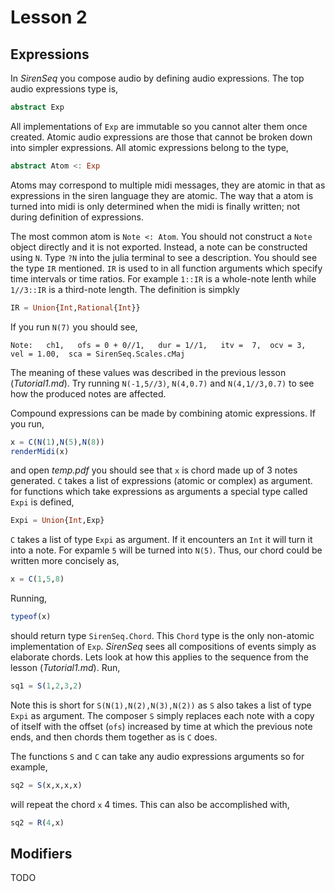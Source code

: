 # Lesson 2


## Expressions

In *SirenSeq* you compose audio by defining audio expressions.  The top audio expressions type is,
```julia
abstract Exp
```
All implementations of `Exp` are immutable so you cannot alter them once created.  Atomic audio expressions are those that cannot be broken down into simpler expressions.  All atomic expressions belong to the type,
```julia
abstract Atom <: Exp
```
Atoms may correspond to multiple midi messages, they are atomic in that as expressions in the siren language they are atomic.  The way that a atom is turned into midi is only determined when the midi is finally written; not during definition of expressions.

The most common atom is `Note <: Atom`.  You should not construct a `Note` object directly and it is not exported.  Instead, a note can be constructed using `N`.  Type `?N` into the julia terminal to see a description.  You should see the type `IR` mentioned.  `IR` is used to in all function arguments which specify time intervals or time ratios.  For example `1::IR` is a whole-note lenth while `1//3::IR` is a third-note length.  The definition is simpkly
```julia
IR = Union{Int,Rational{Int}}
```
If you run `N(7)` you should see,
```
Note:   ch1,   ofs = 0 + 0//1,   dur = 1//1,   itv =  7,  ocv = 3,  vel = 1.00,  sca = SirenSeq.Scales.cMaj
```
The meaning of these values was described in the previous lesson (*Tutorial1.md*).  Try running `N(-1,5//3)`, `N(4,0.7)` and `N(4,1//3,0.7)` to see how the produced notes are affected.

Compound expressions can be made by combining atomic expressions.  If you run,
```julia
x = C(N(1),N(5),N(8))
renderMidi(x)
```
and open *temp.pdf* you should see that `x` is chord made up of 3 notes generated.  `C` takes a list of expressions (atomic or complex) as argument. for functions which take expressions as arguments a special type called `Expi` is defined,
```julia
Expi = Union{Int,Exp}
```
`C` takes a list of type `Expi` as argument.  If it encounters an `Int` it will turn it into a note.  For expamle `5` will be turned into `N(5)`.  Thus, our chord could be written more concisely as,
```julia
x = C(1,5,8)
```
Running,
```julia
typeof(x)
```
should return type `SirenSeq.Chord`.  This `Chord` type is the only non-atomic implementation of `Exp`.  *SirenSeq* sees all compositions of events simply as elaborate chords.  Lets look at how this applies to the sequence from the lesson (*Tutorial1.md*).  Run,
```julia
sq1 = S(1,2,3,2)
```
Note this is short for `S(N(1),N(2),N(3),N(2))` as `S` also takes a list of type `Expi` as argument.  The composer `S` simply replaces each note with a copy of itself with the offset (`ofs`) increased by time at which the previous note ends, and then chords them together as is `C` does.

The functions `S` and `C` can take any audio expressions arguments so for example,
```julia
sq2 = S(x,x,x,x)
```
will repeat the chord `x` 4 times.  This can also be accomplished with,
```julia
sq2 = R(4,x)
```

## Modifiers

TODO
